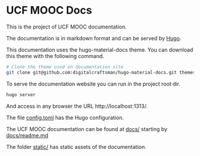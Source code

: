 # UCF MOOC Docs

This is the project of UCF MOOC documentation.

The documentation is in markdown format and can be served by
[Hugo](https://gohugo.io/).

This documentation uses the hugo-material-docs theme.
You can download this theme with the following command.

```bash
# Clone the theme used on documentation site
git clone git@github.com:digitalcraftsman/hugo-material-docs.git themes/hugo-material-docs
```

To serve the documentation website you can run in the project root dir.

```bash
hugo server
```

And access in any browser the URL http://localhost:1313/.

The file [config.toml](config.toml) has the Hugo configuration.

The UCF MOOC documentation can be found at [docs/](docs/) starting by [docs/readme.md](docs/readme.md)

The folder [static/](static/) has static assets of the documentation.
